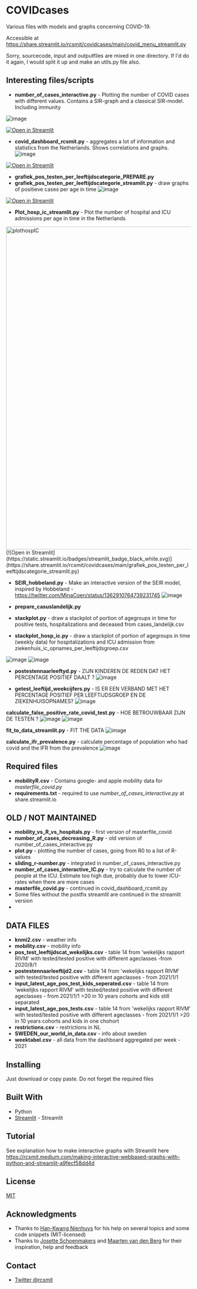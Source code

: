 # COVIDcases

Various files with models and graphs concerning COVID-19. 

Accessible at https://share.streamlit.io/rcsmit/covidcases/main/covid_menu_streamlit.py

Sorry, sourcecode, input and outputfiles are mixed in one directory. If I'd do it again, I would split it up and make an utils.py file also. 

## Interesting files/scripts
* **number_of_cases_interactive.py** - Plotting the number of COVID cases with different values. Contains a SIR-graph and a classical SIR-model. Including immunity

![image](https://user-images.githubusercontent.com/1609141/112731094-945b9280-8f35-11eb-8c3d-a99e5f48487d.png)

 [![Open in Streamlit](https://static.streamlit.io/badges/streamlit_badge_black_white.svg)](https://share.streamlit.io/rcsmit/covidcases/main/number_of_cases_interactive.py)

* **covid_dashboard_rcsmit.py** - aggregates a lot of information and statistics from the Netherlands. Shows correlations and graphs. 
![image](https://user-images.githubusercontent.com/1609141/112730553-8b1cf680-8f32-11eb-83f6-1569f5114678.png)

 [![Open in Streamlit](https://static.streamlit.io/badges/streamlit_badge_black_white.svg)](https://share.streamlit.io/rcsmit/covidcases/main/covid_dashboard_rcsmit.py)

* **grafiek_pos_testen_per_leeftijdscategorie_PREPARE.py**
* **grafiek_pos_testen_per_leeftijdscategorie_streamlit.py** - draw graphs of positieve cases per age in time
 ![image](https://user-images.githubusercontent.com/1609141/112730260-e0f09f00-8f30-11eb-9bff-a835c2f965f7.png)

 [![Open in Streamlit](https://static.streamlit.io/badges/streamlit_badge_black_white.svg)](https://share.streamlit.io/rcsmit/covidcases/main/grafiek_pos_testen_per_leeftijdscategorie_streamlit.py)

* **Plot_hosp_ic_streamlit.py** - Plot the number of hospital and ICU admissions per age in time in the Netherlands
<img width="877" alt="plothospIC" src="https://user-images.githubusercontent.com/1609141/118802804-e02a1880-b8a2-11eb-8772-cc495bf7bca8.png">
[![Open in Streamlit](https://static.streamlit.io/badges/streamlit_badge_black_white.svg)](https://share.streamlit.io/rcsmit/covidcases/main/grafiek_pos_testen_per_leeftijdscategorie_streamlit.py)


* **SEIR_hobbeland.py** -  Make an interactive version of the SEIR model, inspired by Hobbeland - https://twitter.com/MinaCoen/status/1362910764739231745
![image](https://user-images.githubusercontent.com/1609141/112730583-adaf0f80-8f32-11eb-9517-0b2fd6443c42.png)

* **prepare_casuslandelijk.py** 
* **stackplot.py** - draw a stackplot of portion of agegroups in time for positive tests, hospitalizations and deceased from cases_landelijk.csv
* **stackplot_hosp_ic.py** - draw a stackplot of portion of agegroups in time (weekly data) for  hospitalizations and ICU admission from ziekenhuis_ic_opnames_per_leeftijdsgroep.csv

![image](https://user-images.githubusercontent.com/1609141/112730524-527d1d00-8f32-11eb-9747-9f41de65a80b.png)
![image](https://user-images.githubusercontent.com/1609141/112730428-cb2fa980-8f31-11eb-8349-1839c8ddd84c.png)

* **postestennaarleeftyd.py** - ZIJN KINDEREN DE REDEN DAT HET PERCENTAGE POSITIEF DAALT ?
![image](https://user-images.githubusercontent.com/1609141/112730409-ab988100-8f31-11eb-9c8c-742fe94f2f98.png)

* **getest_leeftijd_weekcijfers.py** -  IS ER EEN VERBAND MET HET PERCENTAGE POSITIEF PER LEEFTIJDSGROEP EN DE ZIEKENHUISOPNAMES?
![image](https://user-images.githubusercontent.com/1609141/112730368-7e4bd300-8f31-11eb-8b72-a6d39b579ea9.png)

**calculate_false_positive_rate_covid_test.py** - HOE BETROUWBAAR ZIJN DE TESTEN ?
![image](https://user-images.githubusercontent.com/1609141/115085095-2b4eb580-9f0a-11eb-8c1f-02642e846114.png)
![image](https://user-images.githubusercontent.com/1609141/115085050-14a85e80-9f0a-11eb-9732-87a78ffa73d3.png)

**fit_to_data_streamlit.py** - FIT THE DATA 
![image](https://user-images.githubusercontent.com/1609141/115085210-651fbc00-9f0a-11eb-99e6-6aa4504fd325.png)

**calculate_ifr_prevalence.py** - calculate percentage of population who had covid and the IFR from the prevalence
![image](https://user-images.githubusercontent.com/1609141/115160069-8f05e980-a096-11eb-87f4-106738c6feed.png)

## Required files
* **mobilityR.csv** - Contains google- and apple mobility data for *masterfile_covid.py*
* **requirements.txt** - required to use *number_of_cases_interactive.py* at share.streamlit.io 

## OLD / NOT MAINTAINED
* **mobility_vs_R_vs_hospitals.py** - first version of masterfile_covid
* **number_of_cases_decreasing_R.py** - old version of number_of_cases_interactive.py
* **plot.py** - plotting the number of cases, going from R0 to a list of R-values
* **sliding_r-number.py** - integrated in number_of_cases_interactive.py
* **number_of_cases_interactive_IC.py** - try to calculate the number of people at the ICU. Estimate too high due, probably due to lower ICU-rates when there are more cases
* **masterfile_covid.py** - continued in covid_dashboard_rcsmit.py
* Some files without the postfix streamlit are continued in the streamlit version
* 
## DATA FILES

* **knmi2.csv** - weather info
* **mobility.csv** - mobility info
* **pos_test_leeftijdscat_wekelijks.csv** - table 14 from 'wekelijks rapport RIVM' with tested/tested positive with different ageclasses -from 2020/8/1
* **postestennaarleeftijd2.csv** - table 14 from 'wekelijks rapport RIVM' with tested/tested positive with different ageclasses - from 2021/1/1
* **input_latest_age_pos_test_kids_seperated.csv** - table 14 from 'wekelijks rapport RIVM' with tested/tested positive with different ageclasses - from 2021/1/1 >20 in 10 years cohorts and kids still separated
* **input_latest_age_pos_tests.csv** - table 14 from 'wekelijks rapport RIVM' with tested/tested positive with different ageclasses - from 2021/1/1 >20 in 10 years cohorts and kids in one chohort
* **restrictions.csv** - restrictions in NL
* **SWEDEN_our_world_in_data.csv** - info about sweden
* **weektabel.csv** - all data from the dashboard aggregated per week - 2021

## Installing
Just download or copy paste. Do not forget the required files
## Built With
* Python
* [Streamlit](http://www.streamlit.io/) - Streamlit

## Tutorial
See explanation how to make interactive graphs with Streamlit here 
https://rcsmit.medium.com/making-interactive-webbased-graphs-with-python-and-streamlit-a9fecf58dd4d

## License
[MIT](https://choosealicense.com/licenses/mit/)

## Acknowledgments
* Thanks to [Han-Kwang Nienhuys](https://twitter.com/hk_nien) for his help on several topics and some code snippets (MIT-licensed)
* Thanks to [Josette Schoenmakers](https://twitter.com/JosetteSchoenma) and [Maarten van den Berg](https://twitter.com/mr_Smith_Econ) for their inspiration, help and feedback

## Contact
* [Twitter @rcsmit](https://twitter.com/rcsmit)

